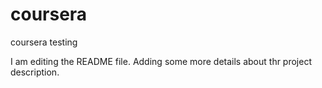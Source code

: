 # coursera
coursera testing


I am editing the README file. Adding some more details about thr project description.
